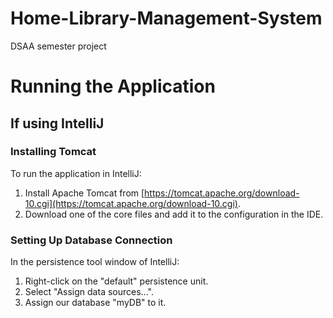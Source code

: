 # Home-Library-Management-System
DSAA semester project 

# Running the Application

## If using IntelliJ

### Installing Tomcat
To run the application in IntelliJ:

1. Install Apache Tomcat from [https://tomcat.apache.org/download-10.cgi](https://tomcat.apache.org/download-10.cgi).
2. Download one of the core files and add it to the configuration in the IDE.

### Setting Up Database Connection
In the persistence tool window of IntelliJ:

1. Right-click on the "default" persistence unit.
2. Select "Assign data sources...".
3. Assign our database "myDB" to it.
